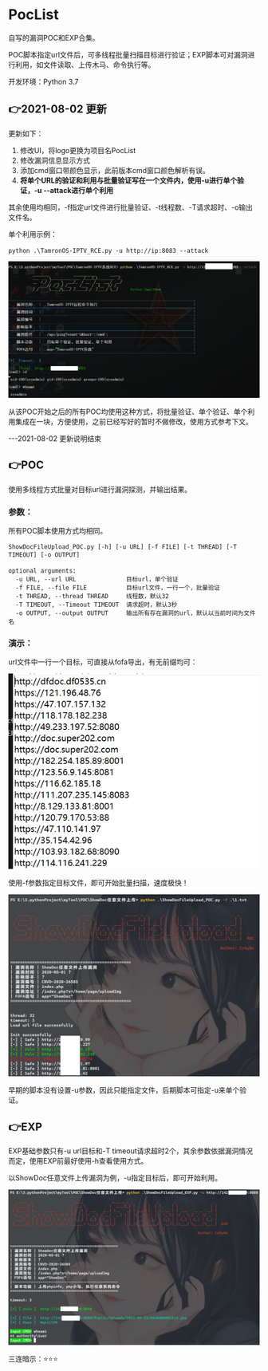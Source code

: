 # PocList

自写的漏洞POC和EXP合集。

POC脚本指定url文件后，可多线程批量扫描目标进行验证；EXP脚本可对漏洞进行利用，如文件读取、上传木马、命令执行等。

开发环境：Python 3.7

## 👉2021-08-02 更新

更新如下：

1.  修改UI，将logo更换为项目名PocList
2.  修改漏洞信息显示方式
3.  添加cmd窗口带颜色显示，此前版本cmd窗口颜色解析有误。
4.  **将单个URL的验证和利用与批量验证写在一个文件内，使用-u进行单个验证，-u --attack进行单个利用**

其余使用均相同，-f指定url文件进行批量验证、-t线程数、-T请求超时、-o输出文件名。

单个利用示例：

`python .\TamronOS-IPTV_RCE.py -u http://ip:8083 --attack`

![image-20210802105514044](README.assets/image-20210802105514044.png)

从该POC开始之后的所有POC均使用这种方式，将批量验证、单个验证、单个利用集成在一块，方便使用，之前已经写好的暂时不做修改，使用方式参考下文。

---2021-08-02 更新说明结束

## 👉POC

使用多线程方式批量对目标url进行漏洞探测，并输出结果。

### 参数：

所有POC脚本使用方式均相同。

```
ShowDocFileUpload_POC.py [-h] [-u URL] [-f FILE] [-t THREAD] [-T TIMEOUT] [-o OUTPUT]

optional arguments:
  -u URL, --url URL              目标url，单个验证
  -f FILE, --file FILE           目标url文件，一行一个，批量验证
  -t THREAD, --thread THREAD     线程数，默认32
  -T TIMEOUT, --Timeout TIMEOUT  请求超时，默认3秒
  -o OUTPUT, --output OUTPUT     输出所有存在漏洞的url，默认以当前时间为文件名
```

### 演示：

url文件中一行一个目标，可直接从fofa导出，有无前缀均可：

![image-20210522173004432](README.assets/image-20210522173004432.png)

使用-f参数指定目标文件，即可开始批量扫描，速度极快！

![image-20210522173315316](README.assets/image-20210522173315316.png)

早期的脚本没有设置-u参数，因此只能指定文件，后期脚本可指定-u来单个验证。

## 👉EXP

EXP基础参数只有-u url目标和-T timeout请求超时2个，其余参数依据漏洞情况而定，使用EXP前最好使用-h查看使用方式。

以ShowDoc任意文件上传漏洞为例，-u指定目标后，即可开始利用。

![image-20210522173626666](README.assets/image-20210522173626666.png)

三连暗示：⭐⭐⭐